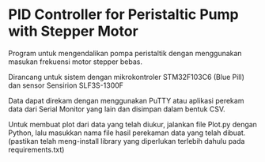 # PID Controller for Peristaltic Pump with Stepper Motor

Program untuk mengendalikan pompa peristaltik dengan menggunakan masukan frekuensi motor stepper bebas.

Dirancang untuk sistem dengan mikrokontroler STM32F103C6 (Blue Pill) dan sensor Sensirion SLF3S-1300F

Data dapat direkam dengan menggunakan PuTTY atau aplikasi perekam data dari Serial Monitor yang lain dan disimpan dalam bentuk CSV.

Untuk membuat plot dari data yang telah diukur, jalankan file Plot.py dengan Python, lalu masukkan nama file hasil perekaman data yang telah dibuat.
(pastikan telah meng-install library yang diperlukan terlebih dahulu pada requirements.txt)